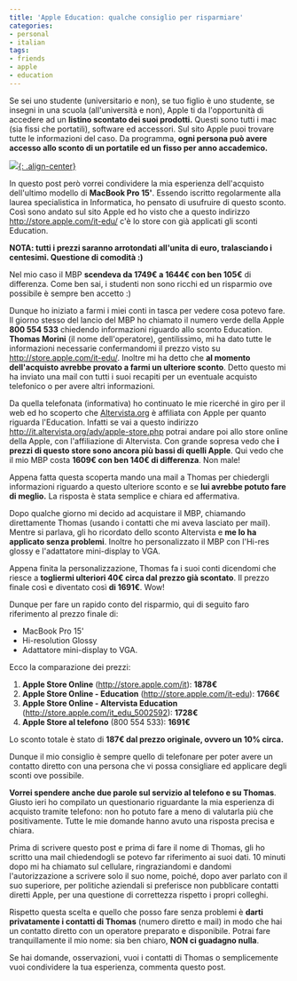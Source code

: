 ```yaml
---
title: 'Apple Education: qualche consiglio per risparmiare'
categories:
- personal
- italian
tags:
- friends
- apple
- education
---
```

Se sei uno studente (universitario e non), se tuo figlio è uno studente, se
insegni in una scuola (all'università e non), Apple ti da l'opportunità di
accedere ad un **listino scontato dei suoi prodotti.** Questi sono tutti i mac
(sia fissi che portatili), software ed accessori. Sul sito Apple puoi trovare
tutte le informazioni del caso. Da programma, **ogni persona può avere accesso
allo sconto di un portatile ed un fisso per anno accademico.**

[![]({{site.url}}/assets/images/apple-education.png){: .align-center}]({{site.url}}/assets/images/apple-education.png)

In questo post però vorrei condividere la mia esperienza dell'acquisto
dell'ultimo modello di **MacBook Pro 15'**. Essendo iscritto regolarmente
alla laurea specialistica in Informatica, ho pensato di usufruire di questo
sconto. Così sono andato sul sito Apple ed ho visto che a questo indirizzo
<http://store.apple.com/it-edu/> c'è lo store con già applicati gli sconti
Education.

**NOTA: tutti i prezzi saranno arrotondati all'unita di euro, tralasciando i centesimi. Questione di comodità :)**

Nel mio caso il MBP **scendeva da 1749€ a 1644€ con ben 105€** di differenza.
Come ben sai, i studenti non sono ricchi ed un risparmio ove possibile è
sempre ben accetto :)

Dunque ho iniziato a farmi i miei conti in tasca per vedere cosa potevo fare.
Il giorno stesso del lancio del MBP ho chiamato il numero verde della Apple
**800 554 533** chiedendo informazioni riguardo allo sconto Education.
**Thomas Morini** (il nome dell'operatore), gentilissimo, mi ha dato tutte le
informazioni necessarie confermandomi il prezzo visto su
<http://store.apple.com/it-edu/>. Inoltre mi ha detto che **al momento
dell'acquisto avrebbe provato a farmi un ulteriore sconto**. Detto questo mi
ha inviato una mail con tutti i suoi recapiti per un eventuale acquisto
telefonico o per avere altri informazioni.

Da quella telefonata (informativa) ho continuato le mie ricerché in giro per
il web ed ho scoperto che [Altervista.org](http://altervista.org) è affiliata
con Apple per quanto riguarda l'Education. Infatti se vai a questo indirizzo
<http://it.altervista.org/adv/apple-store.php> potrai andare poi allo store
online della Apple, con l'affiliazione di Altervista. Con grande sopresa vedo
che **i prezzi di questo store sono ancora più bassi di quelli Apple**. Qui
vedo che il mio MBP costa **1609€ con ben 140€ di differenza**. Non male!

Appena fatta questa scoperta mando una mail a Thomas per chiedergli
informazioni riguardo a questo ulteriore sconto e se **lui avrebbe potuto fare
di meglio.** La risposta è stata semplice e chiara ed affermativa.

Dopo qualche giorno mi decido ad acquistare il MBP, chiamando direttamente
Thomas (usando i contatti che mi aveva lasciato per mail). Mentre si parlava,
gli ho ricordato dello sconto Altervista e **me lo ha applicato senza
problemi**. Inoltre ho personalizzato il MBP con l'Hi-res glossy e
l'adattatore mini-display to VGA.

Appena finita la personalizzazione, Thomas fa i suoi conti dicendomi che
riesce a **togliermi ulteriori 40€ circa dal prezzo già scontato**. Il prezzo
finale così e diventato così **di 1691€**. Wow!

Dunque per fare un rapido conto del risparmio, qui di seguito faro riferimento
al prezzo finale di:

  * MacBook Pro 15'
  * Hi-resolution Glossy
  * Adattatore mini-display to VGA.

Ecco la comparazione dei prezzi:

  1. **Apple Store Online** (<http://store.apple.com/it>): **1878€**
  2. **Apple Store Online - Education** (<http://store.apple.com/it-edu>): **1766€**
  3. **Apple Store Online - Altervista Education** (<http://store.apple.com/it_edu_5002592>): **1728€**
  4. **Apple Store al telefono** (800 554 533): **1691€**
  
Lo sconto totale è stato di **187€ dal prezzo originale, ovvero un 10% circa.**

Dunque il mio consiglio è sempre quello di telefonare per poter avere un contatto diretto con una persona che vi possa consigliare ed applicare degli sconti ove possibile.

**Vorrei spendere anche due parole sul servizio al telefono e su Thomas**. Giusto ieri ho compilato un questionario riguardante la mia esperienza di acquisto tramite telefono: non ho potuto fare a meno di valutarla più che positivamente. Tutte le mie domande hanno avuto una risposta precisa e chiara.

Prima di scrivere questo post e prima di fare il nome di Thomas, gli ho
scritto una mail chiedendogli se potevo far riferimento ai suoi dati. 10
minuti dopo mi ha chiamato sul cellulare, ringraziandomi e dandomi
l'autorizzazione a scrivere solo il suo nome, poiché, dopo aver parlato con il
suo superiore, per politiche aziendali si preferisce non pubblicare contatti
diretti Apple, per una questione di correttezza rispetto i propri colleghi.

Rispetto questa scelta e quello che posso fare senza problemi è **darti
privatamente i contatti di Thomas** (numero diretto e mail) in modo che hai un
contatto diretto con un operatore preparato e disponibile. Potrai fare
tranquillamente il mio nome: sia ben chiaro, **NON ci guadagno nulla**.

Se hai domande, osservazioni, vuoi i contatti di Thomas o semplicemente vuoi
condividere la tua esperienza, commenta questo post.
